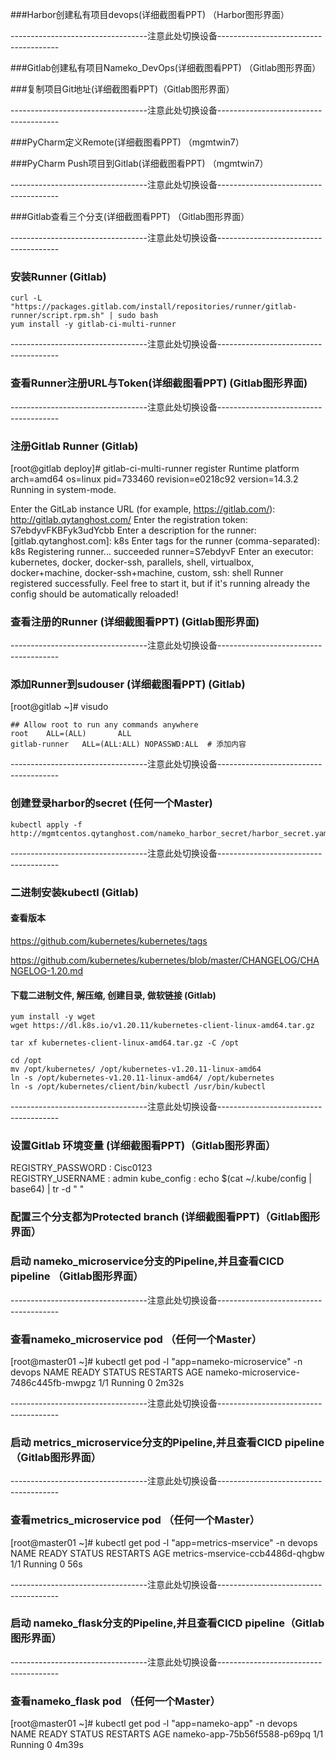 ###Harbor创建私有项目devops(详细截图看PPT) （Harbor图形界面）

----------------------------------注意此处切换设备--------------------------------------

###Gitlab创建私有项目Nameko_DevOps(详细截图看PPT) （Gitlab图形界面）

###复制项目Git地址(详细截图看PPT)（Gitlab图形界面）

----------------------------------注意此处切换设备--------------------------------------

###PyCharm定义Remote(详细截图看PPT) （mgmtwin7）

###PyCharm Push项目到Gitlab(详细截图看PPT) （mgmtwin7）

----------------------------------注意此处切换设备--------------------------------------

###Gitlab查看三个分支(详细截图看PPT) （Gitlab图形界面）

----------------------------------注意此处切换设备--------------------------------------

### 安装Runner (Gitlab)
```shell
curl -L "https://packages.gitlab.com/install/repositories/runner/gitlab-runner/script.rpm.sh" | sudo bash
yum install -y gitlab-ci-multi-runner

```

----------------------------------注意此处切换设备--------------------------------------

### 查看Runner注册URL与Token(详细截图看PPT) (Gitlab图形界面)

----------------------------------注意此处切换设备--------------------------------------

### 注册Gitlab Runner (Gitlab)
[root@gitlab deploy]# gitlab-ci-multi-runner register
Runtime platform                                    arch=amd64 os=linux pid=733460 revision=e0218c92 version=14.3.2
Running in system-mode.

Enter the GitLab instance URL (for example, https://gitlab.com/):
http://gitlab.qytanghost.com/
Enter the registration token:
S7ebdyvFKBFyk3udYcbb
Enter a description for the runner:
[gitlab.qytanghost.com]: k8s
Enter tags for the runner (comma-separated):
k8s
Registering runner... succeeded                     runner=S7ebdyvF
Enter an executor: kubernetes, docker, docker-ssh, parallels, shell, virtualbox, docker+machine, docker-ssh+machine, custom, ssh:
shell
Runner registered successfully. Feel free to start it, but if it's running already the config should be automatically reloaded!

### 查看注册的Runner (详细截图看PPT) (Gitlab图形界面)

----------------------------------注意此处切换设备--------------------------------------

### 添加Runner到sudouser  (详细截图看PPT) (Gitlab)
[root@gitlab ~]# visudo
```shell
## Allow root to run any commands anywhere
root    ALL=(ALL)       ALL
gitlab-runner   ALL=(ALL:ALL) NOPASSWD:ALL  # 添加内容
```

----------------------------------注意此处切换设备--------------------------------------

### 创建登录harbor的secret (任何一个Master)
```shell
kubectl apply -f http://mgmtcentos.qytanghost.com/nameko_harbor_secret/harbor_secret.yaml

```

----------------------------------注意此处切换设备--------------------------------------

### 二进制安装kubectl (Gitlab)
#### 查看版本
https://github.com/kubernetes/kubernetes/tags

https://github.com/kubernetes/kubernetes/blob/master/CHANGELOG/CHANGELOG-1.20.md

#### 下载二进制文件, 解压缩, 创建目录, 做软链接 (Gitlab)
```shell script
yum install -y wget
wget https://dl.k8s.io/v1.20.11/kubernetes-client-linux-amd64.tar.gz

tar xf kubernetes-client-linux-amd64.tar.gz -C /opt

cd /opt
mv /opt/kubernetes/ /opt/kubernetes-v1.20.11-linux-amd64
ln -s /opt/kubernetes-v1.20.11-linux-amd64/ /opt/kubernetes
ln -s /opt/kubernetes/client/bin/kubectl /usr/bin/kubectl

```
----------------------------------注意此处切换设备--------------------------------------

### 设置Gitlab 环境变量 (详细截图看PPT)（Gitlab图形界面）
REGISTRY_PASSWORD	:	 Cisc0123 	
REGISTRY_USERNAME	:	 admin
kube_config         :    echo $(cat ~/.kube/config | base64) | tr -d " "

### 配置三个分支都为Protected branch (详细截图看PPT)（Gitlab图形界面）

### 启动 nameko_microservice分支的Pipeline,并且查看CICD pipeline （Gitlab图形界面）

----------------------------------注意此处切换设备--------------------------------------

### 查看nameko_microservice pod （任何一个Master）
[root@master01 ~]# kubectl get pod -l "app=nameko-microservice" -n devops
NAME                                   READY   STATUS    RESTARTS   AGE
nameko-microservice-7486c445fb-mwpgz   1/1     Running   0          2m32s

----------------------------------注意此处切换设备--------------------------------------

### 启动 metrics_microservice分支的Pipeline,并且查看CICD pipeline （Gitlab图形界面）

----------------------------------注意此处切换设备--------------------------------------

### 查看metrics_microservice pod （任何一个Master）
[root@master01 ~]# kubectl get pod -l "app=metrics-mservice" -n devops
NAME                              READY   STATUS    RESTARTS   AGE
metrics-mservice-ccb4486d-qhgbw   1/1     Running   0          56s

----------------------------------注意此处切换设备--------------------------------------

### 启动 nameko_flask分支的Pipeline,并且查看CICD pipeline（Gitlab图形界面）

----------------------------------注意此处切换设备--------------------------------------

### 查看nameko_flask pod （任何一个Master）
[root@master01 ~]# kubectl get pod -l "app=nameko-app" -n devops
NAME                          READY   STATUS    RESTARTS   AGE
nameko-app-75b56f5588-p69pq   1/1     Running   0          4m39s

